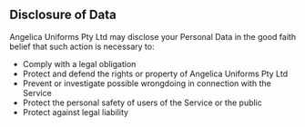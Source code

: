## Disclosure of Data

Angelica Uniforms Pty Ltd may disclose your Personal Data in the good faith belief that such action is necessary to:

- Comply with a legal obligation
- Protect and defend the rights or property of Angelica Uniforms Pty Ltd
- Prevent or investigate possible wrongdoing in connection with the Service
- Protect the personal safety of users of the Service or the public
- Protect against legal liability
